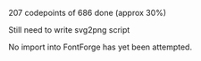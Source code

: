 207 codepoints of 686 done (approx 30%)

Still need to write svg2png script

No import into FontForge has yet been attempted.
